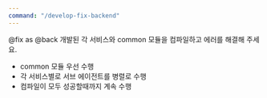 ```yaml
---
command: "/develop-fix-backend"
---
```


@fix as @back
개발된 각 서비스와 common 모듈을 컴파일하고 에러를 해결해 주세요.   
- common 모듈 우선 수행   
- 각 서비스별로 서브 에이전트를 병렬로 수행  
- 컴파일이 모두 성공할때까지 계속 수행